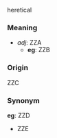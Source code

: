 heretical
### Meaning
+ _adj_: ZZA
    + __eg__: ZZB

### Origin

ZZC

### Synonym

__eg__: ZZD

+ ZZE


